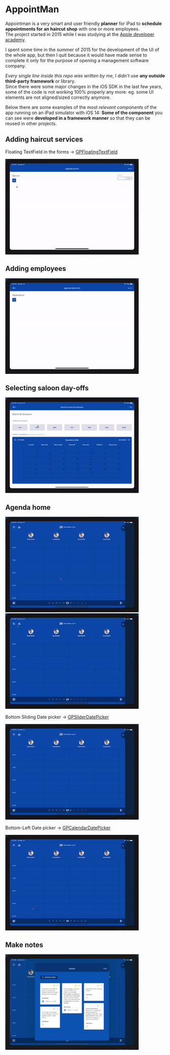 # AppointMan

Appointman is a very smart and user friendly **planner** for iPad to **schedule appointments for an haircut shop** with one or more employees.  
The project started in 2015 while I was studying at the [Apple developer academy](https://www.developeracademy.unina.it/it/).  

I spent some time in the summer of 2015 for the development of the UI of the whole app, but then I quit because it would have made sense to complete it only for the purpose of opening a management software company.

_Every single line inside this repo was written by me_, I didn't use **any outside third-party framework** or library.  
Since there were some major changes in the iOS SDK in the last few years, some of the code is not working 100% properly any more: eg. some UI elements are not aligned/sized correctly anymore.

Below there are some examples of the most _relevant components_ of the app running on an iPad simulator with iOS 14:
**Some of the component** you can see were **developed in a framework manner** so that they can be reused in other projects.

## Adding haircut services

Floating TextField in the forms -> [GPFloatingTextField]()

<img src="/images/add_services.gif" height="300">

## Adding employees

<img src="/images/add_employees.gif" height="300">

## Selecting saloon day-offs

<img src="/images/add_closing_days.gif" height="300">

## Agenda home

<img src="/images/drag_drop.gif" height="300">

<img src="/images/side_menus.gif" height="300">

Bottom Sliding Date picker -> [GPSliderDatePicker]()

<img src="/images/sliding_picker.gif" height="300">

Bottom-Left Date picker -> [GPCalendarDatePicker]()

<img src="/images/date_picker.gif" height="300">

## Make notes

<img src="/images/memo.png" height="300">
